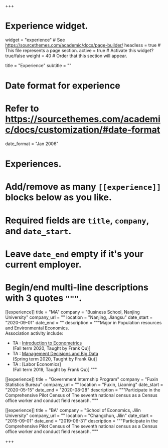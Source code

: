 +++
# Experience widget.
widget = "experience"  # See https://sourcethemes.com/academic/docs/page-builder/
headless = true  # This file represents a page section.
active = true  # Activate this widget? true/false
weight = 40  # Order that this section will appear.

title = "Experience"
subtitle = ""

# Date format for experience
#   Refer to https://sourcethemes.com/academic/docs/customization/#date-format
date_format = "Jan 2006"

# Experiences.
#   Add/remove as many `[[experience]]` blocks below as you like.
#   Required fields are `title`, `company`, and `date_start`.
#   Leave `date_end` empty if it's your current employer.
#   Begin/end multi-line descriptions with 3 quotes `"""`.
[[experience]]
  title = "MA"
  company = "Business School, Nanjing University"
  company_url = ""
  location = "Nanjing, Jiangsu"
  date_start = "2020-09-01"
  date_end = ""
  description = """Major in Population resources and Environmental Economics.  
  Association activity include:
  
  * TA : [Introduction to Econometrics](https://byelenin.github.io/Metrics_2020/)  
  (Fall term 2020, Taught by Frank Qu)]
  * TA : [Management Decisions and Big Data](https://byelenin.github.io/MBA_Big_Data/)  
  (Spring term 2020, Taught by Frank Qu)]
  * TA : [Labor Economics]  
  (Fall term 2019, Taught by Frank Qu)]
  """

[[experience]]
  title = "Government Internship Program"
  company = "Fuxin Statistics Bureau"
  company_url = ""
  location = "Fuxin, Liaoning"
  date_start = "2020-05-15"
  date_end = "2020-08-28"
  description = """Participate in the Comprehensive Pilot Census of The seventh national census as a Census office worker and conduct field research.
  """

[[experience]]
  title = "BA"
  company = "School of Economics, Jilin University"
  company_url = ""
  location = "Changchun, Jilin"
  date_start = "2015-09-01"
  date_end = "2019-06-31"
  description = """Participate in the Comprehensive Pilot Census of The seventh national census as a Census office worker and conduct field research.
  """

+++